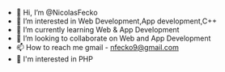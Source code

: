 - 👋 Hi, I’m @NicolasFecko
- 👀 I’m interested in Web Development,App development,C++
- 🌱 I’m currently learning Web & App Development
- 💞️ I’m looking to collaborate on Web and App Development
- 📫 How to reach me gmail - nfecko9@gmail.com
- 👶 I'm interested in PHP
